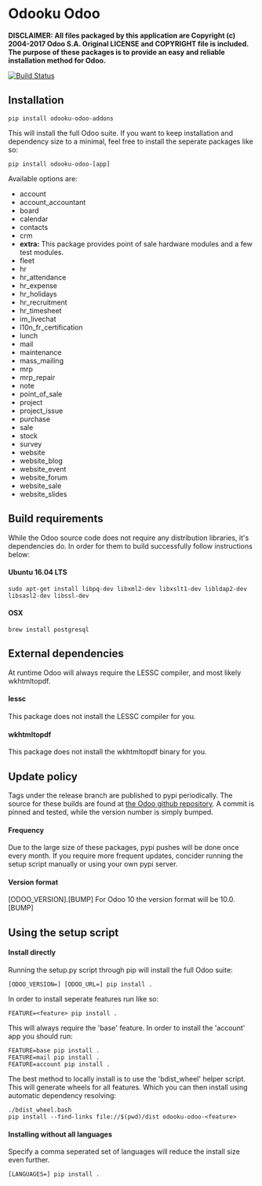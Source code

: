 Odooku Odoo
===========

**DISCLAIMER: All files packaged by this application are Copyright (c) 2004-2017 Odoo S.A. Original LICENSE and COPYRIGHT file is included. The purpose of these packages is to provide an easy and reliable installation method for Odoo.**

[![Build Status](https://travis-ci.org/odooku/odooku-odoo.svg?branch=release)](https://travis-ci.org/odooku/odooku-odoo)

## Installation

```
pip install odooku-odoo-addons
```

This will install the full Odoo suite. If you want to keep installation and dependency size to a minimal, feel free to install the seperate packages like so:

```
pip install odooku-odoo-[app]
```

Available options are:

 - account
 - account_accountant
 - board
 - calendar
 - contacts
 - crm
 - **extra:** This package provides point of sale hardware modules and a few test modules.
 - fleet 
 - hr 
 - hr_attendance 
 - hr_expense
 - hr_holidays
 - hr_recruitment
 - hr_timesheet
 - im_livechat
 - l10n_fr_certification
 - lunch
 - mail
 - maintenance
 - mass_mailing
 - mrp
 - mrp_repair
 - note
 - point_of_sale
 - project
 - project_issue
 - purchase
 - sale
 - stock
 - survey
 - website
 - website_blog
 - website_event
 - website_forum
 - website_sale
 - website_slides

## Build requirements

While the Odoo source code does not require any distribution libraries, it's dependencies do. In order for them to build successfully follow instructions below:

#### Ubuntu 16.04 LTS
```
sudo apt-get install libpq-dev libxml2-dev libxslt1-dev libldap2-dev libsasl2-dev libssl-dev
```

#### OSX
```
brew install postgresql
```

## External dependencies

At runtime Odoo will always require the LESSC compiler, and most likely wkhtmltopdf.

#### lessc
This package does not install the LESSC compiler for you.

#### wkhtmltopdf
This package does not install the wkhtmltopdf binary for you.

## Update policy

Tags under the release branch are published to pypi periodically. The source for these builds are found at [the Odoo github repository](https://github.com/odoo/odoo). A commit is pinned and tested, while the version number is simply bumped. 

#### Frequency
Due to the large size of these packages, pypi pushes will be done once every month. If you require more frequent updates, concider running the setup script manually or using your own pypi server. 

#### Version format
[ODOO_VERSION].[BUMP] For Odoo 10 the version format will be 10.0.[BUMP]

## Using the setup script

#### Install directly 

Running the setup.py script through pip will install the full Odoo suite:

```
[ODOO_VERSION=] [ODOO_URL=] pip install .
```

In order to install seperate features run like so:

```
FEATURE=<feature> pip install .
```

This will always require the 'base' feature. In order to install the 'account'
app you should run:

```
FEATURE=base pip install .
FEATURE=mail pip install .
FEATURE=account pip install .
```

The best method to locally install is to use the 'bdist_wheel' helper script.
This will generate wheels for all features. Which you can then install using
automatic dependency resolving:

```
./bdist_wheel.bash
pip install --find-links file://$(pwd)/dist odooku-odoo-<feature>
```

#### Installing without all languages

Specify a comma seperated set of languages will reduce the install size 
even further.

```
[LANGUAGES=] pip install .
```